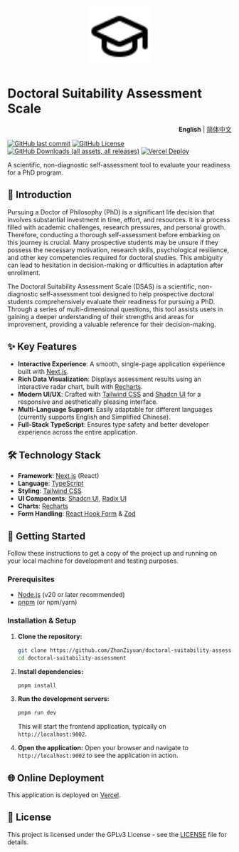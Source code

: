 <p align="center">
    <img alt="logo" src="./src/app/logo.svg"
        width="138" />
</p>

# Doctoral Suitability Assessment Scale

<p align="right">
    <b>English</b> | <a href="./README_zh.md">简体中文</a>
</p>

[![GitHub last commit](https://img.shields.io/github/last-commit/ZhanZiyuan/doctoral-suitability-assessment)](https://github.com/ZhanZiyuan/doctoral-suitability-assessment/commits/main/)
[![GitHub License](https://img.shields.io/github/license/ZhanZiyuan/doctoral-suitability-assessment)](https://github.com/ZhanZiyuan/doctoral-suitability-assessment/blob/main/LICENSE)
[![GitHub Downloads (all assets, all releases)](https://img.shields.io/github/downloads/ZhanZiyuan/doctoral-suitability-assessment/total)](https://github.com/ZhanZiyuan/doctoral-suitability-assessment/releases)
[![Vercel Deploy](https://deploy-badge.vercel.app/vercel/dsascale)](https://dsascale.vercel.app/)

A scientific, non-diagnostic self-assessment tool to evaluate your readiness for a PhD program.

## 📕 Introduction

Pursuing a Doctor of Philosophy (PhD) is a significant life decision that involves substantial investment in time, effort, and resources. It is a process filled with academic challenges, research pressures, and personal growth. Therefore, conducting a thorough self-assessment before embarking on this journey is crucial. Many prospective students may be unsure if they possess the necessary motivation, research skills, psychological resilience, and other key competencies required for doctoral studies. This ambiguity can lead to hesitation in decision-making or difficulties in adaptation after enrollment.

The Doctoral Suitability Assessment Scale (DSAS) is a scientific, non-diagnostic self-assessment tool designed to help prospective doctoral students comprehensively evaluate their readiness for pursuing a PhD. Through a series of multi-dimensional questions, this tool assists users in gaining a deeper understanding of their strengths and areas for improvement, providing a valuable reference for their decision-making.

## ✨ Key Features

- **Interactive Experience**: A smooth, single-page application experience built with [Next.js](https://nextjs.org/).
- **Rich Data Visualization**: Displays assessment results using an interactive radar chart, built with [Recharts](https://recharts.org/).
- **Modern UI/UX**: Crafted with [Tailwind CSS](https://tailwindcss.com/) and [Shadcn UI](https://ui.shadcn.com/) for a responsive and aesthetically pleasing interface.
- **Multi-Language Support**: Easily adaptable for different languages (currently supports English and Simplified Chinese).
- **Full-Stack TypeScript**: Ensures type safety and better developer experience across the entire application.

## 🛠️ Technology Stack

- **Framework**: [Next.js](https://nextjs.org/) (React)
- **Language**: [TypeScript](https://www.typescriptlang.org/)
- **Styling**: [Tailwind CSS](https://tailwindcss.com/)
- **UI Components**: [Shadcn UI](https://ui.shadcn.com/), [Radix UI](https://www.radix-ui.com/)
- **Charts**: [Recharts](https://recharts.org/)
- **Form Handling**: [React Hook Form](https://react-hook-form.com/) & [Zod](https://zod.dev/)

## 🚀 Getting Started

Follow these instructions to get a copy of the project up and running on your local machine for development and testing purposes.

### Prerequisites

- [Node.js](https://nodejs.org/en) (v20 or later recommended)
- [pnpm](https://pnpm.io/installation) (or npm/yarn)

### Installation & Setup

1. **Clone the repository:**

    ```bash
    git clone https://github.com/ZhanZiyuan/doctoral-suitability-assessment.git
    cd doctoral-suitability-assessment
    ```

2. **Install dependencies:**

    ```bash
    pnpm install
    ```

3. **Run the development servers:**

    ```bash
    pnpm run dev
    ```

    This will start the frontend application, typically on `http://localhost:9002`.

4. **Open the application:**
    Open your browser and navigate to `http://localhost:9002` to see the application in action.

## 🌐 Online Deployment

This application is deployed on [Vercel](https://dsascale.vercel.app/).

## 📄 License

This project is licensed under the GPLv3 License - see the [LICENSE](./LICENSE) file for details.
